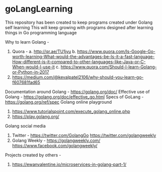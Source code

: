 # goLangLearning
This repository has been created to keep programs created under Golang self learning
This will keep growing with programs designed after learning things in Go programming language

Why to learn Golang - 
 1. Quora - 
    a. http://qr.ae/TU1jyu
    b. https://www.quora.com/Is-Google-Go-worth-learning-What-would-the-advantages-be-Is-it-a-fast-language-How-different-is-it-compared-to-other-languages-like-Java-or-C-When-would-I-use-it
    c. https://www.quora.com/Should-I-learn-Golang-or-Python-in-2017
 2. https://medium.com/@kevalpatel2106/why-should-you-learn-go-f607681fad65

Documentation around Golang - https://golang.org/doc/
Effective use of Golang - https://golang.org/doc/effective_go.html
Specs of GoLang - https://golang.org/ref/spec
Golang online playground
  1. https://www.tutorialspoint.com/execute_golang_online.php
  2. https://play.golang.org/
  
Golang social media
 1. Twitter - https://twitter.com/GolangGo  https://twitter.com/golangweekly
 2. Golang Weekly - https://golangweekly.com/   https://www.facebook.com/golangweekly/
 
 
Projects created by others -
 1. https://ewanvalentine.io/microservices-in-golang-part-1/

